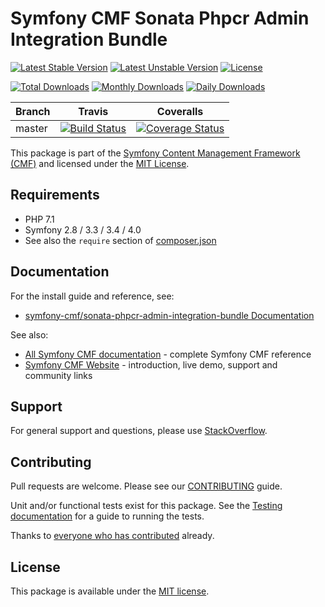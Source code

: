 # Symfony CMF Sonata Phpcr Admin Integration Bundle

[![Latest Stable Version](https://poser.pugx.org/symfony-cmf/sonata-phpcr-admin-integration-bundle/v/stable)](https://packagist.org/packages/symfony-cmf/sonata-phpcr-admin-integration-bundle)
[![Latest Unstable Version](https://poser.pugx.org/symfony-cmf/sonata-phpcr-admin-integration-bundle/v/unstable)](https://packagist.org/packages/symfony-cmf/sonata-phpcr-admin-integration-bundle)
[![License](https://poser.pugx.org/symfony-cmf/sonata-phpcr-admin-integration-bundle/license)](https://packagist.org/packages/symfony-cmf/sonata-phpcr-admin-integration-bundle)

[![Total Downloads](https://poser.pugx.org/symfony-cmf/sonata-phpcr-admin-integration-bundle/downloads)](https://packagist.org/packages/symfony-cmf/sonata-phpcr-admin-integration-bundle)
[![Monthly Downloads](https://poser.pugx.org/symfony-cmf/sonata-phpcr-admin-integration-bundle/d/monthly)](https://packagist.org/packages/symfony-cmf/sonata-phpcr-admin-integration-bundle)
[![Daily Downloads](https://poser.pugx.org/symfony-cmf/sonata-phpcr-admin-integration-bundle/d/daily)](https://packagist.org/packages/symfony-cmf/sonata-phpcr-admin-integration-bundle)

Branch | Travis | Coveralls |
------ | ------ | --------- |
master | [![Build Status][travis_unstable_badge]][travis_unstable_link] | [![Coverage Status][coveralls_unstable_badge]][coveralls_unstable_link] |

This package is part of the [Symfony Content Management Framework (CMF)](http://cmf.symfony.com/) and licensed
under the [MIT License](LICENSE).



## Requirements

* PHP 7.1
* Symfony 2.8 / 3.3 / 3.4 / 4.0
* See also the `require` section of [composer.json](composer.json)

## Documentation

For the install guide and reference, see:

* [symfony-cmf/sonata-phpcr-admin-integration-bundle Documentation](http://symfony.com/doc/master/cmf/bundles/sonata-phpcr-admin-integration-bundle/index.html)

See also:

* [All Symfony CMF documentation](http://symfony.com/doc/master/cmf/index.html) - complete Symfony CMF reference
* [Symfony CMF Website](http://cmf.symfony.com/) - introduction, live demo, support and community links

## Support

For general support and questions, please use [StackOverflow](http://stackoverflow.com/questions/tagged/symfony-cmf).

## Contributing

Pull requests are welcome. Please see our
[CONTRIBUTING](https://github.com/symfony-cmf/symfony-cmf/blob/master/CONTRIBUTING.md)
guide.

Unit and/or functional tests exist for this package. See the
[Testing documentation](http://symfony.com/doc/master/cmf/components/testing.html)
for a guide to running the tests.

Thanks to
[everyone who has contributed](contributors) already.

## License

This package is available under the [MIT license](src/Resources/meta/LICENSE).

[travis_legacy_badge]: https://travis-ci.org/symfony-cmf/sonata-phpcr-admin-integration-bundle.svg?branch=master
[travis_legacy_link]: https://travis-ci.org/symfony-cmf/symfony-cmf/sonata-phpcr-admin-integration-bundle
[travis_stable_badge]: https://travis-ci.org/symfony-cmf/sonata-phpcr-admin-integration-bundle.svg?branch=master
[travis_stable_link]: https://travis-ci.org/symfony-cmf/symfony-cmf/sonata-phpcr-admin-integration-bundle
[travis_unstable_badge]: https://travis-ci.org/symfony-cmf/sonata-phpcr-admin-integration-bundle.svg?branch=master
[travis_unstable_link]: https://travis-ci.org/symfony-cmf/symfony-cmf/sonata-phpcr-admin-integration-bundle

[coveralls_legacy_badge]: https://coveralls.io/repos/github/symfony-cmf/sonata-phpcr-admin-integration-bundle/badge.svg?branch=master
[coveralls_legacy_link]: https://coveralls.io/github/symfony-cmf/sonata-phpcr-admin-integration-bundle?branch=master
[coveralls_stable_badge]: https://coveralls.io/repos/github/symfony-cmf/sonata-phpcr-admin-integration-bundle/badge.svg?branch=master
[coveralls_stable_link]: https://coveralls.io/github/symfony-cmf/sonata-phpcr-admin-integration-bundle?branch=master
[coveralls_unstable_badge]: https://coveralls.io/repos/github/symfony-cmf/sonata-phpcr-admin-integration-bundle/badge.svg?branch=master
[coveralls_unstable_link]: https://coveralls.io/github/symfony-cmf/sonata-phpcr-admin-integration-bundle?branch=master

